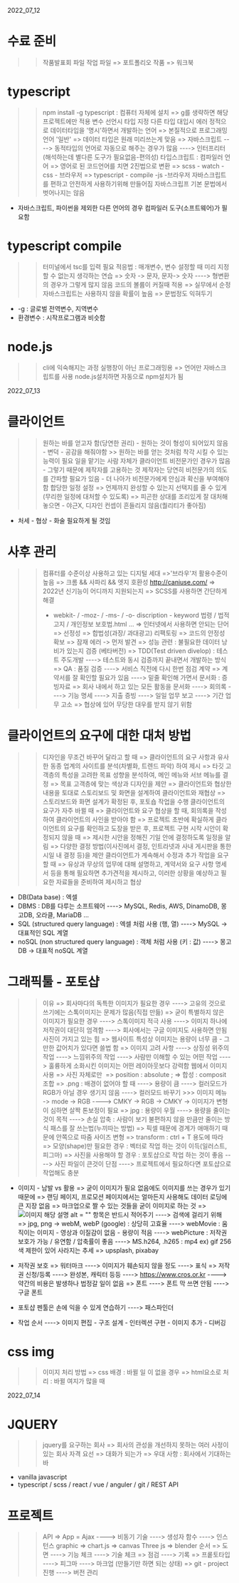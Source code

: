 2022_07_12

# 수료 준비
>> 작품발표회 파일
>> 작업 파일
  => 포트폴리오 작품
  => 워크북

# typescript
>> npm install -g typescript : 컴퓨터 자체에 설치
  => g를 생략하면 해당 프로젝트에만 적용
>> 변수 선언시 타입 지정
>> 다른 타입 대입시 에러
>> 정적으로 데이터타입을 '명시'하면서 개발하는 언어
  => 본질적으로 프로그래밍언어 '일반'
  => 데이터 타입은 원래 미리쓰는게 맞음
  => 자바스크립트 
  ----> 동적타입의 언어로 자동으로 해주는 경우가 많음
  ----> 인터프리터(해석하는데 별다른 도구가 필요없음-편의성)
>> 타입스크립트 : 컴파일러 언어 
  => 영어로 된 코드언어를 치면 2진법으로 변환
  => scss - watch - css - 브라우저
  => typescript - compile -js -브라우저
>> 자바스크립트를 편하고 안전하게 사용하기위해 만들어짐
>> 자바스크립프 기본 문법에서 벗어나지는 않음

* 자바스크립트, 파이썬을 제외한 다른 언어의 경우 컴파일러 도구(소프트웨어)가 필요함 

# typescript compile
>> 터미널에서 tsc를 입력 필요
>> 적응법 : 매개변수, 변수 설정할 때 미리 지정할 수 없는지 생각하는 연습
  => 숫자 -> 문자, 문자-> 숫자
  ----> 형변환의 경우가 그렇게 많지 않음
>> 코드의 볼륨이 커질때 적용
  => 실무에서 순정 자바스크립트는 사용하지 않을 확률이 높음
  => 문법정도 익혀두기 

* -g : 글로벌
전역변수, 지역변수 
* 환경변수 : 시작프로그램과 비슷함

# node.js
>> cli에 익숙해지는 과정
>> 실행창이 아닌 프로그래밍용
  => 언어만 자바스크립트를 사용
>> node.js설치하면 자동으로 npm설치가 됨

2022_07_13
# 클라이언트
>> 원하는 바를 얻고자 함(당연한 권리) - 원하는 것이 형성이 되어있지 않음 - 변덕 - 공감을 해줘야함 >> 원하는 바를 얻는 것처럼 착각 시킬 수 있는 능력이 필요
>> 일을 맡기는 사람 자체가 클라이언트
>> 비전문가인 경우가 많음 - 그렇기 때문에 제작자를 고용하는 것
>> 제작자는 당연히 비전문가의 의도를 간파할 필요가 있음 - 더 나아가 비전문가에게 안심과 확신을 부여해야함
>> 합당한 일정 설정
  => 언제까지 완성할 수 있는지 선택지를 줄 수 있게(무리한 일정에 대처할 수 있도록)
  => 피곤한 상대를 조리있게 잘 대처해 놓으면 - 야근X, 디자인 컨셉이 흔들리지 않음(퀄리티가 좋아짐)
* 처세 - 협상 - 화술 필요하게 될 것임

# 사후 관리
>> 컴퓨터를 수준이상 사용하고 있는 디지털 세대 
  =>'브라우'저 활용수준이 높음
  => 크롬 && 사파리 && 엣지 호환성
>> http://caniuse.com/
  => 2022년 신기능이 어디까지  지원되는지
  => SCSS를 사용하면 간단하게 해결
>>- webkit- / -moz- / -ms- / -o-
>> discription - keyword
>> 법령 / 법적고지 / 개인정보 보호법.html ...
  => 인터넷에서 사용하면 안되는 단어
  => 선정성
  => 합법성(과장/ 과대광고)
>> 리팩토링
  => 코드의 안정성 확보
  => 잠재 에러 -> 먼저 발견
  => 성능 관련 : 불필요한 데이터 낭비가 있는지
>> 검증 (베타버전)
  =>  TDD(Test driven divelop) : 테스트 주도개발
  ----> 테스트와 동시 검증까지 끝내면서 개발하는 방식
  => QA : 품질 검증 
  ----> 서비스 직전에 다시 한번 점검 
>> 계약
  => 계약서를 잘 확인할 필요가 있음
  ----> 밑줄 확인해 가면서
>> 문서화 : 증빙자료
  => 회사 내에서 하고 있는 모든 활동을 문서화
  ----> 회의록
  ----> 기능 명세
  ----> 지출 증빙
  ----> 일일 업무 보고
  ----> 기간 업무 고소
  => 협상에 있어 무당한 대우를 받지 않기 위함


# 클라이언트의 요구에 대한 대처 방법
>> 디자인을 무조건 바꾸어 달라고 할 때
  => 클라이언트의 요구 사항과 유사한 동종 업계의 사이트를 분석(차별화, 트렌드 파악) 하여 제시
  => 타깃 고객층의 특성을 고려한 목표 성향을 분석하여, 메인 메뉴와 서브 메뉴를 결정
  => 목표 고객층에 맞는 색상과 디자인을 제안
  => 클라이언트와 협상한 내용을 토대로 스토리보드 및 화면을 설계하여 클라이언트와 재협상
  => 스토리보드와 화면 설계가 확정된 후, 포토숍 작업을 수행
>> 클라이언트의 요구가 자주 바뀔 때
  => 클라이언트와 요구 협상을 할 때, 회의록을 작성하여 클라이언트의 사인을 받아야 함
  => 프로젝트 초반에 확실하게 클라이언트의 요구를 확인하고 도장을 받은 후, 프로젝트 구현 시작
>> 시안이 확정되지 않을 때
  => 제시한 시안을 정해진 기일 안에 결정하도록 일정을 알림
  => 다양한 결정 방법(이사진에서 결정, 인트라넷과 사내 게시판을 통한 시일 내 결정 등)을 제안
>> 클라이언트가 계속해서 수정과 추가 작업을 요구할 때
  => 유상과 무상의 업무에 대해 설명하고, 계약서와 요구 사항 명세서 등을 통해 필요하면 추가견적을 제시하고, 이러한 상황을 예상하고 필요한 자료들을 준비하여 제시하고 협상

* DB(Data base) : 엑셀
* DBMS : DB를 다루는 소프트웨어
----> MySQL, Redis, AWS, DinamoDB, 몽고DB, 오라클, MariaDB ...
* SQL (structured query language) : 엑셀 처럼 사용 (행, 열)
----> MySQL -> 대표적인 SQL 계열 
* noSQL (non structured query language) : 객체 처럼 사용 (키 : 값)
----> 몽고DB -> 대표적 noSQL 계열

# 그래픽툴 - 포토샵
>> 이유
  => 회사마다의 독특한 이미지가 필요한 경우
  ----> 고유의 것으로 쓰기에는 스톡이미지는 문제가 많음(직접 만듦)
  => 굳이 특별하지 않은 이미지가 필요한 경우
  ----> 스톡이미지 적극 사용
  ----> 이미지 하나에 저작권이 대단히 엄격함
  ----> 회사에서는 구글 이미지도 사용하면 안됨
>> 사진이 가지고 있는 힘
  => 웹사이트 특성상 이미지는 용량이 너무 큼 - 그만한 값어치가 있다면 쓸법 함
  => 이미지 고려 사항
  ----> 상징성 위주의 작업
  ----> 느낌위주의 작업
  ----> 사람만 이해할 수 있는 어떤 작업
  ----> 훌륭하게 소화시킨 이미지는 어떤 레이아웃보다 강력함
>> 웹에서 이미지 사용
  => 사진 자체로만 <img>
  => position : absolute ;
  => 합성 : composit 조합
  => .png : 배경이 없어야 할 때
  ----> 용량이 큼
  ----> 컬러모드가 RGB가 아닐 경우 생기지 않음 
  ----> 컬러모드 바꾸기 >>> 이미지 메뉴 -> mode -> RGB
  ----> CMKY -> RGB -> CMKY -> 이미지가 변형이 심하면 살짝 톤보정이 필요
  => jpg : 용량이 우월 
  ----> 용량을 줄이는 것이 목적
  ----> 손실 압축 : 사람이 보기 불편하지 않을 만큼만 줄이는 방식
>> 패스를 잘 쓰는법(누끼따는 방법)
  => 픽셀 때문에 경계가 애매하기 때문에 안쪽으로 따줌
>> 사이즈 변형
  => transform : ctrl + T
>> 용도에 따라
  => 모양(shape)만 필요한 경우 : 벡터로 작업 하는 것이 이득(일러스트, 피그마)
  => 사진을 사용해야 할 경우 : 포토샵으로 작업 하는 것이 좋음
  ----> 사진 파일이 큰것이 단점
  ----> 프로젝트에서 필요하다면 포토샵으로 작업해도 충분

* 이미지 - 남발 vs 활용
  => 굳이 이미지가 필요 없음에도 이미지를 쓰는 경우가 있기 때문에
  => 랜딩 페이지, 프로모션 페이지에서는 얼마든지 사용해도 데이터 로딩에 큰 지장 없음
  => 마크업으로 짤 수 있는 것들을 굳이 이미지로 하는 것
  => <img src="./image.png" alt = "이미지 해당 설명"> alt = "" 항목은 반드시 적어주기
  ----> 검색에 걸리기 위해
  => jpg, png -> webM, webP (google) : 상당히 고효율
  ----> webMovie : 움직이는 이미지 - 영상과 이질감이 없음 - 용량이 적음
  ----> webPicture : 저작권보호가 가능 / 유연함 / 압축률이 좋음
  ----> MS.h264, .h265 : mp4
   ex) gif 256색 제한이 있어 사라지는 추세
  => upsplash, pixabay 

* 저작권 보호
  => 워터마크
  ----> 이미지가 훼손되지 않을 정도
  ----> 표식
  => 저작권 신청/등록
  ----> 완성본, 캐릭터 등등 
  ----> https://www.cros.or.kr
  ----> 약간의 비용은 발생하나 법정갈 일이 없음 
  => 폰트
  ----> 폰트 막 쓰면 안됨
  ----> 구글 폰트

* 포토샵 펜툴은 손에 익을 수 있게 연습하기
----> 패스파인더

* 작업 순서
----> 이미지 편집 - 구조 설계 - 인터렉션 구현 - 이미지 추가 - 디버깅 

# css img
>> 이미지 처리 방법
  => css 배경 : 바뀔 일 이 없을 경우
  => html요소로 처리 : 바뀔 여지가 많을 때

2022_07_14
# JQUERY
>> jquery를 요구하는 회사
  => 회사의 관성을 개선하지 못하는 여러 사정이 있는 회사
>> 자격 요선 
  => 대화가 되는가
  => 우대 사항 : 회사에서 기대하는 바

* vanilla javascript
* typescript / scss / react / vue / anguler / git / REST API

# 프로젝트
>> API 
  => App = Ajax
  ----> 비동기 기술
  ----> 생성자 함수
  ----> 인스턴스
>> graphic
  => chart.js
  => canvas
>> Three js
  =>  blender
>> 순서
  => 도면
  ----> 기능 체크
  ----> 기술 체크
  => 점검
  ----> 기록
  => 프롵토타입
  ----> 피그마 
  ----> 마크업
  (만들기만 하면 되는 상태)
  => git - project 진행
  ----> 버전 관리
